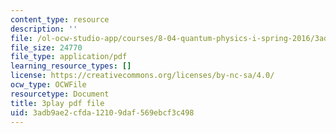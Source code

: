 ```yaml
---
content_type: resource
description: ''
file: /ol-ocw-studio-app/courses/8-04-quantum-physics-i-spring-2016/3adb9ae2cfda12109daf569ebcf3c498_EdRkQmmq7vk.pdf
file_size: 24770
file_type: application/pdf
learning_resource_types: []
license: https://creativecommons.org/licenses/by-nc-sa/4.0/
ocw_type: OCWFile
resourcetype: Document
title: 3play pdf file
uid: 3adb9ae2-cfda-1210-9daf-569ebcf3c498
---
```

